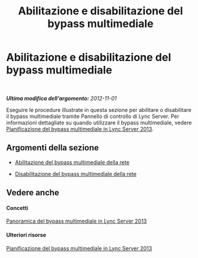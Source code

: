 ﻿---
title: Abilitazione e disabilitazione del bypass multimediale
TOCTitle: Abilitazione e disabilitazione del bypass multimediale
ms:assetid: f2b33a88-99c8-42ad-9fec-6bb9c5e9ff19
ms:mtpsurl: https://technet.microsoft.com/it-it/library/JJ721937(v=OCS.15)
ms:contentKeyID: 49887828
ms.date: 08/24/2015
mtps_version: v=OCS.15
ms.translationtype: HT
---

# Abilitazione e disabilitazione del bypass multimediale

 

_**Ultima modifica dell'argomento:** 2012-11-01_

Eseguire le procedure illustrate in questa sezione per abilitare o disabilitare il bypass multimediale tramite Pannello di controllo di Lync Server. Per informazioni dettagliate su quando utilizzare il bypass multimediale, vedere [Pianificazione del bypass multimediale in Lync Server 2013](lync-server-2013-planning-for-media-bypass.md).

## Argomenti della sezione

  - [Abilitazione del bypass multimediale della rete](lync-server-2013-enabling-network-media-bypass.md)

  - [Disabilitazione del bypass multimediale della rete](lync-server-2013-disabling-network-media-bypass.md)

## Vedere anche

#### Concetti

[Panoramica del bypass multimediale in Lync Server 2013](lync-server-2013-overview-of-media-bypass.md)  

#### Ulteriori risorse

[Pianificazione del bypass multimediale in Lync Server 2013](lync-server-2013-planning-for-media-bypass.md)

